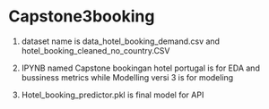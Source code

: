 # Capstone3booking
1. dataset name is data_hotel_booking_demand.csv and hotel_booking_cleaned_no_country.CSV

2. IPYNB named Capstone bookingan hotel portugal is for EDA and bussiness metrics while Modelling versi 3 is for modeling 

3. Hotel_booking_predictor.pkl is final model for API
